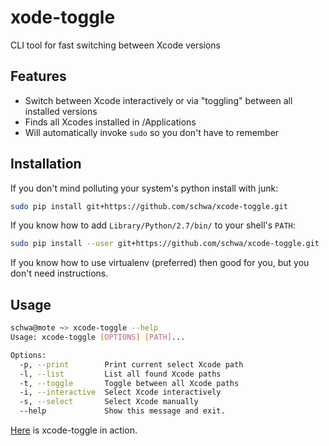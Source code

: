 # xode-toggle

CLI tool for fast switching between Xcode versions

## Features

* Switch between Xcode interactively or via "toggling" between all installed versions
* Finds all Xcodes installed in /Applications
* Will automatically invoke `sudo` so you don't have to remember

## Installation

If you don't mind polluting your system's python install with junk:

```sh
sudo pip install git+https://github.com/schwa/xcode-toggle.git
```

If you know how to add `Library/Python/2.7/bin/` to your shell's `PATH`:

```sh
sudo pip install --user git+https://github.com/schwa/xcode-toggle.git
```

If you know how to use virtualenv (preferred) then good for you, but you don't need instructions.

## Usage

```sh
schwa@mote ~> xcode-toggle --help
Usage: xcode-toggle [OPTIONS] [PATH]...

Options:
  -p, --print        Print current select Xcode path
  -l, --list         List all found Xcode paths
  -t, --toggle       Toggle between all Xcode paths
  -i, --interactive  Select Xcode interactively
  -s, --select       Select Xcode manually
  --help             Show this message and exit.
```

[Here](http://schwa.github.io/xcode-toggle/Session_1.html) is xcode-toggle in action.
